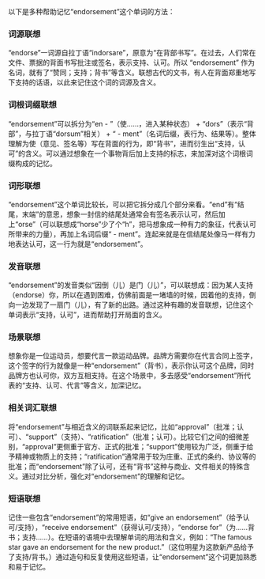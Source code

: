 以下是多种帮助记忆“endorsement”这个单词的方法：

### 词源联想
“endorse”一词源自拉丁语“indorsare”，原意为“在背部书写”。在过去，人们常在文件、票据的背面书写批注或签名，表示支持、认可。所以 “endorsement” 作为名词，就有了“赞同；支持；背书”等含义。联想古代的文书，有人在背面郑重地写下支持的话语，以此来记住这个词的词源及含义。

### 词根词缀联想
“endorsement”可以拆分为“en - ”（使……，进入某种状态） + “dors”（表示“背部”，与拉丁语“dorsum”相关） + “ - ment”（名词后缀，表行为、结果等）。整体理解为使（意见、签名等）写在背面的行为，即“背书”，进而衍生出“支持，认可”的含义。可以通过想象在一个事物背后加上支持的标志，来加深对这个词根词缀构成的记忆。

### 词形联想
“endorsement”这个单词比较长，可以把它拆分成几个部分来看。“end”有“结尾，末端”的意思，想象一封信的结尾处通常会有签名表示认可，然后加上“orse”（可以联想成“horse”少了个“h”，把马想象成一种有力的象征，代表认可所带来的力量），再加上名词后缀“ - ment”。连起来就是在信结尾处像马一样有力地表达认可，这一行为就是“endorsement”。

### 发音联想
“endorsement”的发音类似“因倒（儿）是门（儿）”，可以联想成：因为某人支持（endorse）你，所以在遇到困难，仿佛前面是一堵墙的时候，因着他的支持，倒向一边发现了一扇门（儿），有了新的出路。通过这种有趣的发音联想，记住这个单词表示“支持，认可”，进而帮助打开局面的含义。

### 场景联想
想象你是一位运动员，想要代言一款运动品牌。品牌方需要你在代言合同上签字，这个签字的行为就像是一种“endorsement”（背书），表示你认可这个品牌，同时品牌方也认可你，双方互相支持。在这个场景中，多去感受“endorsement”所代表的“支持、认可、代言”等含义，加深记忆。

### 相关词汇联想
将“endorsement”与相近含义的词联系起来记忆，比如“approval”（批准；认可）、“support”（支持）、“ratification”（批准；认可）。比较它们之间的细微差别，“approval”更侧重于官方、正式的批准；“support”使用较为广泛，侧重于给予精神或物质上的支持；“ratification”通常用于较为庄重、正式的条约、协议等的批准；而“endorsement”除了认可，还有“背书”这种与商业、文件相关的特殊含义。通过对比分析，强化对“endorsement”的理解和记忆。

### 短语联想
记住一些包含“endorsement”的常用短语，如“give an endorsement”（给予认可/支持），“receive endorsement”（获得认可/支持），“endorse for”（为……背书；支持……）。在短语的语境中去理解单词的用法和含义，例如：“The famous star gave an endorsement for the new product.”（这位明星为这款新产品给予了支持/背书。）通过造句和反复使用这些短语，让“endorsement”这个词更加熟悉和易于记忆。 